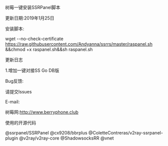 树莓一键安装SSRPanel脚本

更新日期:2019年1月25日

安装脚本:


wget --no-check-certificate https://raw.githubusercontent.com/Andyanna/ssrrs/master/raspanel.sh &&chmod +x raspanel.sh&&sh raspanel.sh
 
  
  

更新日志

1.增加一键对接SS Go DB版

 
 

Bug反馈:


请提交Issues

E-mail:


 

树莓网:http://www.berryphone.club



 
 



使用的开源代码

@ssrpanel/SSRPanel
@cx9208/bbrplus
@ColetteContreras/v2ray-ssrpanel-plugin
@v2ray/v2ray-core
@ShadowsocksRR
@vnet
